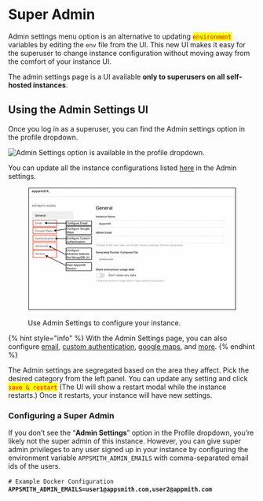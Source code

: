# Super Admin

Admin settings menu option is an alternative to updating <mark style="color:red;">`environment`</mark> variables by editing the `env` file from the UI. This new UI makes it easy for the superuser to change instance configuration without moving away from the comfort of your instance UI.

The admin settings page is a UI available **only to superusers on all self-hosted instances**.

## Using the Admin Settings UI

Once you log in as a superuser, you can find the Admin settings option in the profile dropdown.

![Admin Settings option is available in the profile dropdown.](../../../.gitbook/assets/Admin\_settings.png)

You can update all the instance configurations listed [here](./) in the Admin settings.

<figure><img src="../../../.gitbook/assets/Profile-Admin-Settings-Setup-Info.png" alt=""><figcaption><p>Use Admin Settings to configure your instance.</p></figcaption></figure>

{% hint style="info" %}
With the Admin Settings page, you can also configure [email](email/), [custom authentication](authentication/), [google maps](google-maps.md), and [more](./).
{% endhint %}

The Admin settings are segregated based on the area they affect. Pick the desired category from the left panel. You can update any setting and click <mark style="color:red;">`save & restart`</mark> (The UI will show a restart modal while the instance restarts.) Once it restarts, your instance will have new settings.

### Configuring a Super Admin

If you don’t see the “**Admin Settings**” option in the Profile dropdown, you’re likely not the super admin of this instance. However, you can give super admin privileges to any user signed up in your instance by configuring the environment variable `APPSMITH_ADMIN_EMAILS` with comma-separated email ids of the users.

<pre class="language-bash"><code class="lang-bash"># Example Docker Configuration
<strong>APPSMITH_ADMIN_EMAILS=user1@appsmith.com,user2@appmith.com</strong></code></pre>

